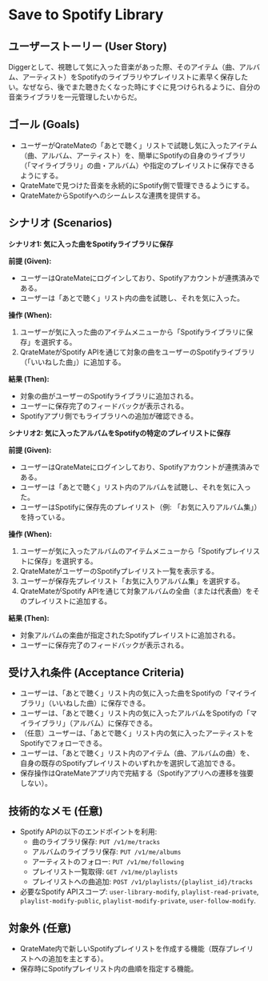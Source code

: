 # Save to Spotify Library

## ユーザーストーリー (User Story)

Diggerとして、視聴して気に入った音楽があった際、そのアイテム（曲、アルバム、アーティスト）をSpotifyのライブラリやプレイリストに素早く保存したい。なぜなら、後でまた聴きたくなった時にすぐに見つけられるように、自分の音楽ライブラリを一元管理したいからだ。

## ゴール (Goals)

- ユーザーがQrateMateの「あとで聴く」リストで試聴し気に入ったアイテム（曲、アルバム、アーティスト）を、簡単にSpotifyの自身のライブラリ（「マイライブラリ」の曲・アルバム）や指定のプレイリストに保存できるようにする。
- QrateMateで見つけた音楽を永続的にSpotify側で管理できるようにする。
- QrateMateからSpotifyへのシームレスな連携を提供する。

## シナリオ (Scenarios)

**シナリオ1: 気に入った曲をSpotifyライブラリに保存**

**前提 (Given):**

- ユーザーはQrateMateにログインしており、Spotifyアカウントが連携済みである。
- ユーザーは「あとで聴く」リスト内の曲を試聴し、それを気に入った。

**操作 (When):**

1. ユーザーが気に入った曲のアイテムメニューから「Spotifyライブラリに保存」を選択する。
2. QrateMateがSpotify APIを通じて対象の曲をユーザーのSpotifyライブラリ（「いいねした曲」）に追加する。

**結果 (Then):**

- 対象の曲がユーザーのSpotifyライブラリに追加される。
- ユーザーに保存完了のフィードバックが表示される。
- Spotifyアプリ側でもライブラリへの追加が確認できる。

**シナリオ2: 気に入ったアルバムをSpotifyの特定のプレイリストに保存**

**前提 (Given):**

- ユーザーはQrateMateにログインしており、Spotifyアカウントが連携済みである。
- ユーザーは「あとで聴く」リスト内のアルバムを試聴し、それを気に入った。
- ユーザーはSpotifyに保存先のプレイリスト（例: 「お気に入りアルバム集」）を持っている。

**操作 (When):**

1. ユーザーが気に入ったアルバムのアイテムメニューから「Spotifyプレイリストに保存」を選択する。
2. QrateMateがユーザーのSpotifyプレイリスト一覧を表示する。
3. ユーザーが保存先プレイリスト「お気に入りアルバム集」を選択する。
4. QrateMateがSpotify APIを通じて対象アルバムの全曲（または代表曲）をそのプレイリストに追加する。

**結果 (Then):**

- 対象アルバムの楽曲が指定されたSpotifyプレイリストに追加される。
- ユーザーに保存完了のフィードバックが表示される。

## 受け入れ条件 (Acceptance Criteria)

- ユーザーは、「あとで聴く」リスト内の気に入った曲をSpotifyの「マイライブラリ」（いいねした曲）に保存できる。
- ユーザーは、「あとで聴く」リスト内の気に入ったアルバムをSpotifyの「マイライブラリ」（アルバム）に保存できる。
- （任意）ユーザーは、「あとで聴く」リスト内の気に入ったアーティストをSpotifyでフォローできる。
- ユーザーは、「あとで聴く」リスト内のアイテム（曲、アルバムの曲）を、自身の既存のSpotifyプレイリストのいずれかを選択して追加できる。
- 保存操作はQrateMateアプリ内で完結する（Spotifyアプリへの遷移を強要しない）。

## 技術的なメモ (任意)

- Spotify APIの以下のエンドポイントを利用:
  - 曲のライブラリ保存: `PUT /v1/me/tracks`
  - アルバムのライブラリ保存: `PUT /v1/me/albums`
  - アーティストのフォロー: `PUT /v1/me/following`
  - プレイリスト一覧取得: `GET /v1/me/playlists`
  - プレイリストへの曲追加: `POST /v1/playlists/{playlist_id}/tracks`
- 必要なSpotify APIスコープ: `user-library-modify`, `playlist-read-private`, `playlist-modify-public`, `playlist-modify-private`, `user-follow-modify`.

## 対象外 (任意)

- QrateMate内で新しいSpotifyプレイリストを作成する機能（既存プレイリストへの追加を主とする）。
- 保存時にSpotifyプレイリスト内の曲順を指定する機能。
